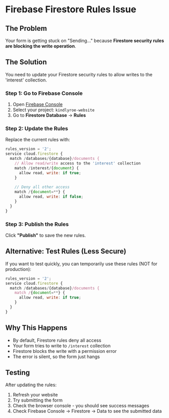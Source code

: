 # Firebase Firestore Rules Issue

## The Problem
Your form is getting stuck on "Sending..." because **Firestore security rules are blocking the write operation**.

## The Solution
You need to update your Firestore security rules to allow writes to the 'interest' collection.

### Step 1: Go to Firebase Console
1. Open [Firebase Console](https://console.firebase.google.com/)
2. Select your project: `kindlyroe-website`
3. Go to **Firestore Database** → **Rules**

### Step 2: Update the Rules
Replace the current rules with:

```javascript
rules_version = '2';
service cloud.firestore {
  match /databases/{database}/documents {
    // Allow read/write access to the 'interest' collection
    match /interest/{document} {
      allow read, write: if true;
    }
    
    // Deny all other access
    match /{document=**} {
      allow read, write: if false;
    }
  }
}
```

### Step 3: Publish the Rules
Click **"Publish"** to save the new rules.

## Alternative: Test Rules (Less Secure)
If you want to test quickly, you can temporarily use these rules (NOT for production):

```javascript
rules_version = '2';
service cloud.firestore {
  match /databases/{database}/documents {
    match /{document=**} {
      allow read, write: if true;
    }
  }
}
```

## Why This Happens
- By default, Firestore rules deny all access
- Your form tries to write to `/interest` collection
- Firestore blocks the write with a permission error
- The error is silent, so the form just hangs

## Testing
After updating the rules:
1. Refresh your website
2. Try submitting the form
3. Check the browser console - you should see success messages
4. Check Firebase Console → Firestore → Data to see the submitted data
